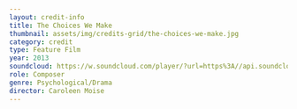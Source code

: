 ```yaml
---
layout: credit-info
title: The Choices We Make
thumbnail: assets/img/credits-grid/the-choices-we-make.jpg
category: credit
type: Feature Film
year: 2013
soundcloud: https://w.soundcloud.com/player/?url=https%3A//api.soundcloud.com/tracks/115278984&amp;color=ff5500&amp;auto_play=false&amp;hide_related=false&amp;show_comments=true&amp;show_user=true&amp;show_reposts=false
role: Composer
genre: Psychological/Drama
director: Caroleen Moise
---
```



